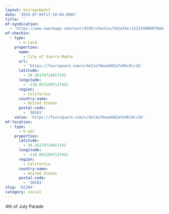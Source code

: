 ```yaml
---
layout: micropubpost
date: '2019-07-04T17:18:04.000Z'
title: ''
mf-syndication:
  - 'https://www.swarmapp.com/user/4195/checkin/5d1e34cc1523340008f9abe8'
mf-checkin:
  - type:
      - h-card
    properties:
      name:
        - City of Sierra Madre
      url:
        - 'https://foursquare.com/v/4e11e76eae602afe96c0cc2b'
      latitude:
        - 34.16174714017142
      longitude:
        - -118.0531597137451
      region:
        - California
      country-name:
        - United States
      postal-code:
        - '30281'
    value: 'https://foursquare.com/v/4e11e76eae602afe96c0cc2b'
mf-location:
  - type:
      - h-adr
    properties:
      latitude:
        - 34.16174714017142
      longitude:
        - -118.0531597137451
      region:
        - California
      country-name:
        - United States
      postal-code:
        - '30281'
slug: '62284'
category: social
---
```

4th of July Parade
